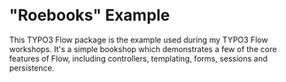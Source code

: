 # "Roebooks" Example

This TYPO3 Flow package is the example used during my TYPO3 Flow workshops. It's a simple bookshop which demonstrates a few of the core features of Flow, including controllers, templating, forms, sessions and persistence.
